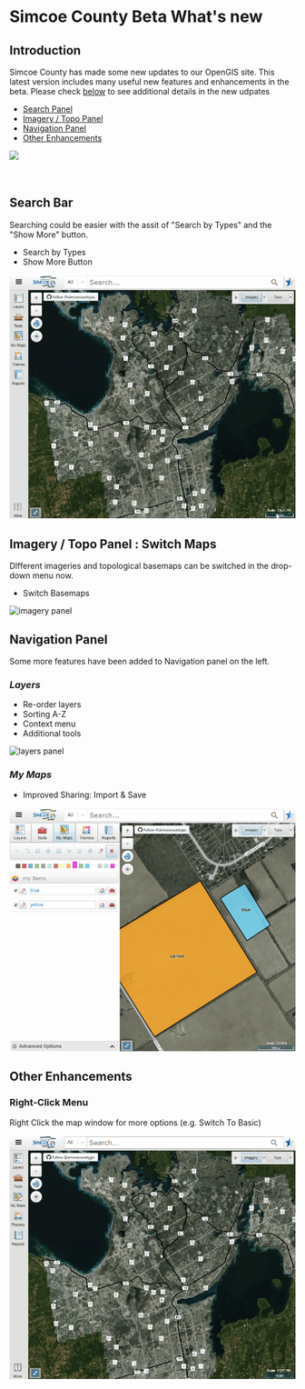 # Simcoe County Beta What's new 
<!--   Introductions   -->
## Introduction
 Simcoe County has made some new updates to our OpenGIS site. This latest version includes many useful new features and enhancements in the beta. Please check [below](#search) to see additional details in the new udpates 

* [Search Panel](#search)
* [Imagery / Topo Panel](#imagery)
* [Navigation Panel](#navigation)
* [Other Enhancements](#other)

![](demo.gif)

<!--   Main Content   --> 
<a name="search"></a><br/>

## Search Bar
Searching could be easier with the assit of "Search by Types" and the "Show More" button.

* Search by Types
* Show More Button

![search panel](search.gif)


<a name="imagery"></a>

## Imagery / Topo Panel : Switch Maps
DIfferent imageries and topological basemaps can be switched in the drop-down menu now.

* Switch Basemaps

![imagery panel](imagery.gif)


<a name="navigation"></a>

## Navigation Panel
Some more features have been added to Navigation panel on the left.

### _Layers_
* Re-order layers
* Sorting A-Z
* Context menu
* Additional tools
<!--   layers panel gif   -->
![layers panel](layers.gif)

### _My Maps_
* Improved Sharing: Import & Save
<!--   maps panel gif   -->
![maps panel](maps.gif)

<a name="other"></a>

## Other Enhancements

### Right-Click Menu
Right Click the map window for more options (e.g. Switch To Basic)

![Righy Click](right-click.gif "Right Click")